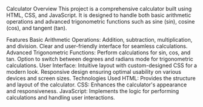 Calculator
Overview
This project is a comprehensive calculator built using HTML, CSS, and JavaScript. It is designed to handle both basic arithmetic operations and advanced trigonometric functions such as sine (sin), cosine (cos), and tangent (tan).

Features
Basic Arithmetic Operations:
Addition, subtraction, multiplication, and division.
Clear and user-friendly interface for seamless calculations.
Advanced Trigonometric Functions:
Perform calculations for sin, cos, and tan.
Option to switch between degrees and radians mode for trigonometric calculations.
User Interface:
Intuitive layout with custom-designed CSS for a modern look.
Responsive design ensuring optimal usability on various devices and screen sizes.
Technologies Used
HTML: Provides the structure and layout of the calculator.
CSS: Enhances the calculator's appearance and responsiveness.
JavaScript: Implements the logic for performing calculations and handling user interactions.
